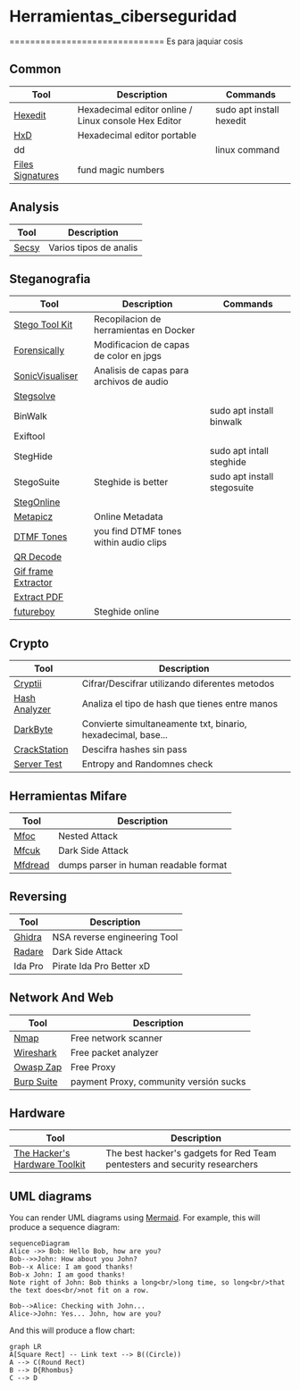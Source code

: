 # Herramientas_ciberseguridad
==============================
Es para jaquiar cosis


## Common
|Tool                                       |Description                                                |Commands                   |
|-------------------------------------------|-----------------------------------------------------------|---------------------------|
| [Hexedit][Hexedit-link]                   | Hexadecimal editor online / Linux console Hex Editor      | sudo apt install hexedit  |
| [HxD][HxD-link]                           | Hexadecimal editor portable                               |                           |
| dd                                        |                                                           | linux command             |
| [Files Signatures][FilesSignatures-link]  | fund magic numbers                                        |                           |


## Analysis
|Tool                   |Description                |
|-----------------------|---------------------------|
| [Secsy][Secsy-link]   | Varios tipos de analis    |



## Steganografia

|Tool                                           |Description                                |Commands                       |
|-----------------------------------------------|-------------------------------------------|-------------------------------|
| [Stego Tool Kit][StegoToolKit-link]           | Recopilacion de herramientas en Docker    |                               |
| [Forensically][Forensically-link]             | Modificacion de capas de color en jpgs    |                               |
| [SonicVisualiser][SonicVisualiser-link]       | Analisis de capas para archivos de audio  |                               |
| [Stegsolve][Stegsolve-link]                   |                                           |                               |
| BinWalk                                       |                                           | sudo apt install binwalk      |
| Exiftool                                      |                                           |                               |
| StegHide                                      |                                           | sudo apt intall steghide      |
| StegoSuite                                    | Steghide is better                        | sudo apt install stegosuite   |
| [StegOnline][StegOnline-link]                 |                                           |                               |
| [Metapicz][Metapicz-link]                     | Online Metadata                           |                               |
| [DTMF Tones][DTMFTones-link]                  | you find DTMF tones within audio clips    |                               |
| [QR Decode][QRDecode-link]                    |                                           |                               |
| [Gif frame Extractor][GifFrameExtractor-link] |                                           |                               |
| [Extract PDF][ExtractPDF-link]                |                                           |                               |
| [futureboy][Futureboy-link]                   | Steghide online                           |                               |

## Crypto

|Tool                                   |Description                                                    |
|---------------------------------------|---------------------------------------------------------------|
| [Cryptii][Cryptii-link]               | Cifrar/Descifrar utilizando diferentes metodos                |
| [Hash Analyzer][HashAnalyzer-link]    | Analiza el tipo de hash que tienes entre manos                |
| [DarkByte][DarkByte-link]             | Convierte simultaneamente txt, binario, hexadecimal, base...  |
| [CrackStation][CrackStation-link]     | Descifra hashes sin pass                                      |
| [Server Test][ServerTest-link]        | Entropy and Randomnes check                                   |


## Herramientas Mifare

|Tool                       |Description                            |
|---------------------------|---------------------------------------|
| [Mfoc][Mfoc-link]         | Nested Attack                         |
| [Mfcuk][Mfcuk-link]       | Dark Side Attack                      |
| [Mfdread][Mfdread-link]   | dumps parser in human readable format |


## Reversing
|Tool                   |Description                    |
|-----------------------|-------------------------------|
| [Ghidra][Ghidra-link] | NSA reverse engineering Tool  |
| [Radare][Radare-link] | Dark Side Attack              |
| Ida Pro               | Pirate Ida Pro Better xD      |


## Network And Web
|Tool                           |Description                                |
|-------------------------------|-------------------------------------------|
| [Nmap][Nmap-link]             | Free network scanner                      |
| [Wireshark][Wireshark-link]   | Free packet analyzer                      |
| [Owasp Zap][OwaspZap-link]    | Free Proxy                                |
| [Burp Suite][BurpSuite-link]  | payment Proxy, community versión sucks    |


## Hardware
|Tool                                                               |Description                                                                    |
|-------------------------------------------------------------------|-------------------------------------------------------------------------------|
| [The Hacker's Hardware Toolkit][TheHackersHardwareToolkit-link]   | The best hacker's gadgets for Red Team pentesters and security researchers    |



## UML diagrams

You can render UML diagrams using [Mermaid](https://mermaidjs.github.io/). For example, this will produce a sequence diagram:

```mermaid
sequenceDiagram
Alice ->> Bob: Hello Bob, how are you?
Bob-->>John: How about you John?
Bob--x Alice: I am good thanks!
Bob-x John: I am good thanks!
Note right of John: Bob thinks a long<br/>long time, so long<br/>that the text does<br/>not fit on a row.

Bob-->Alice: Checking with John...
Alice->John: Yes... John, how are you?
```

And this will produce a flow chart:

```mermaid
graph LR
A[Square Rect] -- Link text --> B((Circle))
A --> C(Round Rect)
B --> D{Rhombus}
C --> D
```

<!-- Links -->

[Hexedit-link]: https://hexed.it/
[HxD-link]: https://mh-nexus.de/en/hxd/
[FilesSignatures-link]: https://www.filesignatures.net/index.php?search=FFD8FFE0&mode=SIG
[Secsy-link]: https://www.secsy.net/
[StegoToolKit-link]: https://github.com/DominicBreuker/stego-toolkit
[Forensically-link]: https://29a.ch/photo-forensics/#forensic-magnifier
[SonicVisualiser-link]: https://www.sonicvisualiser.org/
[Stegsolve-link]: https://github.com/zardus/ctf-tools/blob/master/stegsolve/install
[StegOnline-link]: https://georgeom.net/StegOnline/upload
[Metapicz-link]: http://metapicz.com/#landing
[DTMFTones-link]: http://dialabc.com/sound/detect/index.html
[QRDecode-link]: http://qrlogo.kaarposoft.dk/qrdecode.html
[GifFrameExtractor-link]: https://ezgif.com/split
[ExtractPDF-link]: https://www.extractpdf.com/ 
[Futureboy-link]: https://futureboy.us/stegano/decinput.html
[Cryptii-link]: https://cryptii.com/
[HashAnalyzer-link]: https://www.tunnelsup.com/hash-analyzer/
[DarkByte-link]: https://conv.darkbyte.ru/
[CrackStation-link]: https://crackstation.net/
[ServerTest-link]: https://servertest.online/entropy
[Mfoc-link]: https://github.com/nfc-tools/mfoc
[Mfcuk-link]: https://github.com/nfc-tools/mfcuk
[Mfdread-link]: https://github.com/zhovner/mfdread
[Ghidra-link]: https://ghidra-sre.org/
[Radare-link]: https://rada.re/r/
[Nmap-link]: https://nmap.org/
[Wireshark-link]: https://www.wireshark.org/
[OwaspZap-link]: https://github.com/zaproxy/zaproxy/wiki/Downloads
[BurpSuite-link]: https://portswigger.net/burp
[TheHackersHardwareToolkit-link]: https://github.com/yadox666/The-Hackers-Hardware-Toolkit